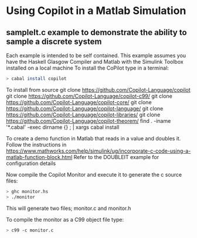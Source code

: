 # Using Copilot in a Matlab Simulation 
## sampleIt.c example to demonstrate the ability to sample a discrete system

Each example is intended to be self contained. 
This example assumes you have the Haskell Glasgow Compiler and Matlab with the Simulink Toolbox installed on a local machine
To install the CoPilot type in a terminal:
```bash
> cabal install copilot
```
To install from source 
git clone  https://github.com/Copilot-Language/copilot
git clone  https://github.com/Copilot-Language/copilot-c99/
git clone  https://github.com/Copilot-Language/copilot-core/
git clone  https://github.com/Copilot-Language/copilot-language/
git clone  https://github.com/Copilot-Language/copilot-libraries/
git clone  https://github.com/Copilot-Language/copilot-theorem/
find . -iname '*.cabal' -exec dirname {} \; | xargs cabal install

To create a demo function in Matlab that reads in a value and doubles it. Follow the instructions in
https://www.mathworks.com/help/simulink/ug/incorporate-c-code-using-a-matlab-function-block.html
Refer to the DOUBLEIT example for configuration details


Now compile the Copilot Monitor and execute it to generate the c source files:

```bash
> ghc monitor.hs
> ./monitor
```
This will generate two files; monitor.c and monitor.h

To compile the monitor as a C99 object file type:

```bash
> c99 -c monitor.c
```



